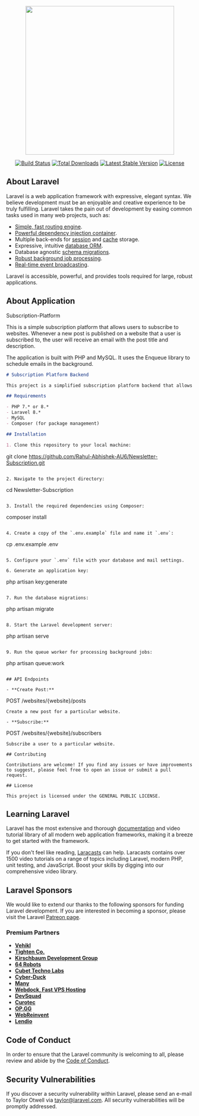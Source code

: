 <p align="center"><a href="https://laravel.com" target="_blank"><img src="https://raw.githubusercontent.com/laravel/art/master/logo-lockup/5%20SVG/2%20CMYK/1%20Full%20Color/laravel-logolockup-cmyk-red.svg" width="400"></a></p>

<p align="center">
<a href="https://travis-ci.org/laravel/framework"><img src="https://travis-ci.org/laravel/framework.svg" alt="Build Status"></a>
<a href="https://packagist.org/packages/laravel/framework"><img src="https://img.shields.io/packagist/dt/laravel/framework" alt="Total Downloads"></a>
<a href="https://packagist.org/packages/laravel/framework"><img src="https://img.shields.io/packagist/v/laravel/framework" alt="Latest Stable Version"></a>
<a href="https://packagist.org/packages/laravel/framework"><img src="https://img.shields.io/packagist/l/laravel/framework" alt="License"></a>
</p>

## About Laravel

Laravel is a web application framework with expressive, elegant syntax. We believe development must be an enjoyable and creative experience to be truly fulfilling. Laravel takes the pain out of development by easing common tasks used in many web projects, such as:

- [Simple, fast routing engine](https://laravel.com/docs/routing).
- [Powerful dependency injection container](https://laravel.com/docs/container).
- Multiple back-ends for [session](https://laravel.com/docs/session) and [cache](https://laravel.com/docs/cache) storage.
- Expressive, intuitive [database ORM](https://laravel.com/docs/eloquent).
- Database agnostic [schema migrations](https://laravel.com/docs/migrations).
- [Robust background job processing](https://laravel.com/docs/queues).
- [Real-time event broadcasting](https://laravel.com/docs/broadcasting).

Laravel is accessible, powerful, and provides tools required for large, robust applications.

## About Application 

Subscription-Platform

This is a simple subscription platform that allows users to subscribe to websites. Whenever a new post is published on a website that a user is subscribed to, the user will receive an email with the post title and description.

The application is built with PHP and MySQL. It uses the Enqueue library to schedule emails in the background.


```markdown
# Subscription Platform Backend

This project is a simplified subscription platform backend that allows users to subscribe to websites and receive email notifications when new posts are published.

## Requirements

- PHP 7.* or 8.*
- Laravel 8.*
- MySQL
- Composer (for package management)

## Installation

1. Clone this repository to your local machine:
   ```
   git clone https://github.com/Rahul-Abhishek-AU6/Newsletter-Subscription.git
   ```

2. Navigate to the project directory:
   ```
   cd Newsletter-Subscription
   ```

3. Install the required dependencies using Composer:
   ```
   composer install
   ```

4. Create a copy of the `.env.example` file and name it `.env`:
   ```
   cp .env.example .env
   ```

5. Configure your `.env` file with your database and mail settings.

6. Generate an application key:
   ```
   php artisan key:generate
   ```

7. Run the database migrations:
   ```
   php artisan migrate
   ```

8. Start the Laravel development server:
   ```
   php artisan serve
   ```

9. Run the queue worker for processing background jobs:
   ```
   php artisan queue:work
   ```

## API Endpoints

- **Create Post:**
  ```
  POST /websites/{website}/posts
  ```
  Create a new post for a particular website.

- **Subscribe:**
  ```
  POST /websites/{website}/subscribers
  ```
  Subscribe a user to a particular website.

## Contributing

Contributions are welcome! If you find any issues or have improvements to suggest, please feel free to open an issue or submit a pull request.

## License

This project is licensed under the GENERAL PUBLIC LICENSE.

```

## Learning Laravel

Laravel has the most extensive and thorough [documentation](https://laravel.com/docs) and video tutorial library of all modern web application frameworks, making it a breeze to get started with the framework.

If you don't feel like reading, [Laracasts](https://laracasts.com) can help. Laracasts contains over 1500 video tutorials on a range of topics including Laravel, modern PHP, unit testing, and JavaScript. Boost your skills by digging into our comprehensive video library.

## Laravel Sponsors

We would like to extend our thanks to the following sponsors for funding Laravel development. If you are interested in becoming a sponsor, please visit the Laravel [Patreon page](https://patreon.com/taylorotwell).

### Premium Partners

- **[Vehikl](https://vehikl.com/)**
- **[Tighten Co.](https://tighten.co)**
- **[Kirschbaum Development Group](https://kirschbaumdevelopment.com)**
- **[64 Robots](https://64robots.com)**
- **[Cubet Techno Labs](https://cubettech.com)**
- **[Cyber-Duck](https://cyber-duck.co.uk)**
- **[Many](https://www.many.co.uk)**
- **[Webdock, Fast VPS Hosting](https://www.webdock.io/en)**
- **[DevSquad](https://devsquad.com)**
- **[Curotec](https://www.curotec.com/services/technologies/laravel/)**
- **[OP.GG](https://op.gg)**
- **[WebReinvent](https://webreinvent.com/?utm_source=laravel&utm_medium=github&utm_campaign=patreon-sponsors)**
- **[Lendio](https://lendio.com)**

## Code of Conduct

In order to ensure that the Laravel community is welcoming to all, please review and abide by the [Code of Conduct](https://laravel.com/docs/contributions#code-of-conduct).

## Security Vulnerabilities

If you discover a security vulnerability within Laravel, please send an e-mail to Taylor Otwell via [taylor@laravel.com](mailto:taylor@laravel.com). All security vulnerabilities will be promptly addressed.


